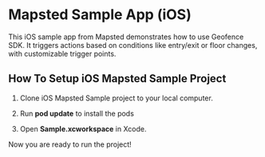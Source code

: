 <h1>Mapsted Sample App (iOS)</h1>

This iOS sample app from Mapsted demonstrates how to use Geofence SDK. It triggers actions based on conditions like entry/exit or floor changes, with customizable trigger points.

<h2>How To Setup iOS Mapsted Sample Project</h2>

1. Clone iOS Mapsted Sample project to your local computer.

2. Run <b>pod update</b> to install the pods

3. Open <b>Sample.xcworkspace</b> in Xcode.

Now you are ready to run the project!
